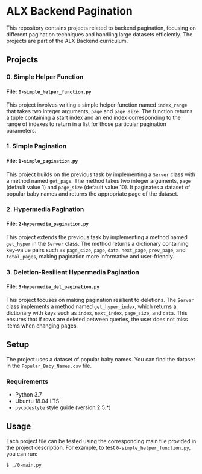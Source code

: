 # ALX Backend Pagination

This repository contains projects related to backend pagination, focusing on different pagination techniques and handling large datasets efficiently. The projects are part of the ALX Backend curriculum.

## Projects

### 0. Simple Helper Function

#### File: `0-simple_helper_function.py`

This project involves writing a simple helper function named `index_range` that takes two integer arguments, `page` and `page_size`. The function returns a tuple containing a start index and an end index corresponding to the range of indexes to return in a list for those particular pagination parameters.

### 1. Simple Pagination

#### File: `1-simple_pagination.py`

This project builds on the previous task by implementing a `Server` class with a method named `get_page`. The method takes two integer arguments, `page` (default value 1) and `page_size` (default value 10). It paginates a dataset of popular baby names and returns the appropriate page of the dataset.

### 2. Hypermedia Pagination

#### File: `2-hypermedia_pagination.py`

This project extends the previous task by implementing a method named `get_hyper` in the `Server` class. The method returns a dictionary containing key-value pairs such as `page_size`, `page`, `data`, `next_page`, `prev_page`, and `total_pages`, making pagination more informative and user-friendly.

### 3. Deletion-Resilient Hypermedia Pagination

#### File: `3-hypermedia_del_pagination.py`

This project focuses on making pagination resilient to deletions. The `Server` class implements a method named `get_hyper_index`, which returns a dictionary with keys such as `index`, `next_index`, `page_size`, and `data`. This ensures that if rows are deleted between queries, the user does not miss items when changing pages.

## Setup

The project uses a dataset of popular baby names. You can find the dataset in the `Popular_Baby_Names.csv` file.

### Requirements

- Python 3.7
- Ubuntu 18.04 LTS
- `pycodestyle` style guide (version 2.5.*)

## Usage

Each project file can be tested using the corresponding main file provided in the project description. For example, to test `0-simple_helper_function.py`, you can run:

```bash
$ ./0-main.py

